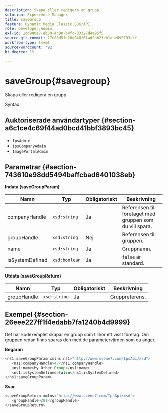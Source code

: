```yaml
---
description: Skapa eller redigera en grupp.
solution: Experience Manager
title: saveGroup
feature: Dynamic Media Classic,SDK/API
role: Developer,Admin
exl-id: 1dd980e7-eb38-4c90-b4fc-83327d4a95f5
source-git-commit: 77c88d5fe20e048f6fad2bb23cb1abe090793acf
workflow-type: tm+mt
source-wordcount: '92'
ht-degree: 1%

---
```


# saveGroup{#savegroup}

Skapa eller redigera en grupp.

Syntax

## Auktoriserade användartyper {#section-a6c1ce4c69f44ad0bcd41bbf3893bc45}

* `IpsAdmin`
* `IpsCompanyAdmin`
* `ImagePortalAdmin`

## Parametrar {#section-743610e98dd5494baffcbad6401038eb}

**Indata (saveGroupParam)**

| Namn | Typ | Obligatoriskt | Beskrivning |
|---|---|---|---|
| companyHandle | `xsd:string` | Ja | Referensen till företaget med gruppen som du vill spara. |
| groupHandle | `xsd:string` | Nej | Referensen till gruppen. |
| name | `xsd:string` | Ja | Gruppnamn. |
| isSystemDefined | `xsd:boolean` | Ja | `false` är standard. |

**Utdata (saveGroupReturn)**

| Namn | Typ | Obligatoriskt | Beskrivning |
|---|---|---|---|
| groupHandle | `xsd:string` | Ja | Gruppreferens. |

## Exempel {#section-26eee227ff1f4edabb7fa1240b4d9999}

Det här kodexemplet skapar en grupp som tillhör ett visst företag. Om gruppen redan finns sparas den med de parametervärden som du anger.

**Begäran**

```java
<ns1:saveGroupParam xmlns:ns1="http://www.scene7.com/IpsApi/xsd">
   <ns1:companyHandle>47</ns1:companyHandle>
   <ns1:name>My Other Group</ns1:name>
   <ns1:isSystemDefined>false</ns1:isSystemDefined>
</ns1:saveGroupParam>
```

**Svar**

```java
<saveGroupReturn xmlns="http://www.scene7.com/IpsApi/xsd">
   <groupHandle>281</groupHandle>
</saveGroupReturn>
```

